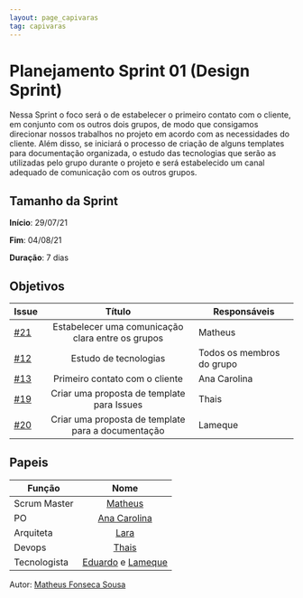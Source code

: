 ```yaml
---
layout: page_capivaras
tag: capivaras
---
```

# Planejamento Sprint 01 (Design Sprint)

Nessa Sprint o foco será o de estabelecer o primeiro contato com o cliente, em conjunto com os outros dois grupos, de modo que consigamos direcionar nossos trabalhos no projeto em acordo com 
as necessidades do cliente. Além disso, se iniciará o processo de criação de alguns templates para documentação organizada, o estudo das tecnologias que serão as utilizadas pelo grupo durante o projeto
e será estabelecido um canal adequado de comunicação com os outros grupos.

## Tamanho da Sprint

**Início**: 29/07/21

**Fim**: 04/08/21

**Duração**: 7 dias

## Objetivos

| Issue |            Título            |        Responsáveis         | 
|-------|:----------------------------:|-----------------------------|
| [#21](https://github.com/fga-eps-mds/2021-1-Bot/issues/21) | Estabelecer uma comunicação clara entre os grupos | Matheus |
| [#12](https://github.com/fga-eps-mds/2021-1-Bot/issues/12) | Estudo de tecnologias | Todos os membros do grupo |
| [#13](https://github.com/fga-eps-mds/2021-1-Bot/issues/13) | Primeiro contato com o cliente | Ana Carolina |
| [#19](https://github.com/fga-eps-mds/2021-1-Bot/issues/19) | Criar uma proposta de template para Issues | Thais |
| [#20](https://github.com/fga-eps-mds/2021-1-Bot/issues/20) | Criar uma proposta de template para a documentação | Lameque |

## Papeis

|      Função      |            Nome            |
|------------------|:--------------------------:|
| Scrum Master | [Matheus](https://github.com/gatotabaco) |
| PO | [Ana Carolina](https://github.com/AnaCarolinaRodriguesLeite) |
| Arquiteta | [Lara](https://github.com/gatotabaco) |
| Devops | [Thais](https://github.com/thais-ra) |
| Tecnologista | [Eduardo]() e [Lameque](https://github.com/LamequeFernandes) |

Autor: [Matheus Fonseca Sousa](https://github.com/gatotabaco)


